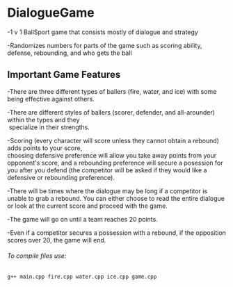 # DialogueGame
-1 v 1 BallSport game that consists mostly of dialogue and strategy

-Randomizes numbers for parts of the game such as scoring ability, defense, rebounding, and who gets the ball

## Important Game Features

-There are three different types of ballers (fire, water, and ice) with some being effective against others.

-There are different styles of ballers (scorer, defender, and all-arounder) within the types and they      
 &nbsp;specialize in their strengths.
  
-Scoring (every character will score unless they cannot obtain a rebound) adds points to your score,       
 choosing defensive preference will allow you take away points from your opponent's score, and
 a rebounding preference will secure a posession for you after you defend
 (the competitor will be asked if they would like a defensive or rebounding preference).
  
-There will be times where the dialogue may be long if a competitor is unable to grab a rebound. You can
 either choose to read the entire dialogue or look at the current score and proceed with the game.
  
-The game will go on until a team reaches 20 points.
 
-Even if a competitor secures a possession with a rebound, if the opposition scores over 20, the game
 will end.
  
###### To compile files use: 
  ```
  g++ main.cpp fire.cpp water.cpp ice.cpp game.cpp
  ```
